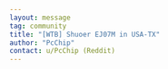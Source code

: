```yaml
---
layout: message
tag: community
title: "[WTB] Shuoer EJ07M in USA-TX"
author: "PcChip"	
contact: u/PcChip (Reddit)
---
```

